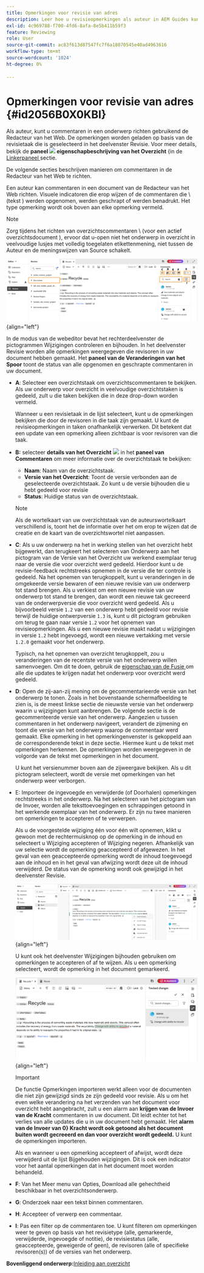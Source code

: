 ```yaml
---
title: Opmerkingen voor revisie van adres
description: Leer hoe u revisieopmerkingen als auteur in AEM Guides kunt behandelen. Ontdek hoe een auteur opmerkingen in een document kan bewerken, filteren, accepteren of afwijzen.
exl-id: 4c969788-f700-4fd6-8afa-8e5b411b59f3
feature: Reviewing
role: User
source-git-commit: ac83f613d87547fc7f6a18070545e40ad4963616
workflow-type: tm+mt
source-wordcount: '1024'
ht-degree: 0%

---
```


# Opmerkingen voor revisie van adres {#id2056B0X0KBI}


Als auteur, kunt u commentaren in een onderwerp richten gebruikend de Redacteur van het Web. De opmerkingen worden geladen op basis van de revisietaak die is geselecteerd in het deelvenster Revisie. Voor meer details, bekijk de **paneel ![](images/active-review-tasklist-icon.svg) eigenschapbeschrijving van het Overzicht** &lbrace;in de [ Linkerpaneel ](../user-guide/web-editor-features.md#id2051EA0M0HS) sectie.

De volgende secties beschrijven manieren om commentaren in de Redacteur van het Web te richten.

Een auteur kan commentaren in een document van de Redacteur van het Web richten. Visuele indicatoren die erop wijzen of de commentaren die \ (tekst \) werden opgenomen, werden geschrapt of werden benadrukt. Het type opmerking wordt ook boven aan elke opmerking vermeld.

>[!NOTE]
>
> Zorg tijdens het richten van overzichtscommentaren \ (voor een actief overzichtsdocument \), ervoor dat u-open niet het onderwerp in overzicht in veelvoudige lusjes met volledig toegelaten etikettenmening, niet tussen de Auteur en de meningswijzen van Source schakelt.

![](images/comments-page-web-editor_cs-new.png){align="left"}

In de modus van de webeditor bevat het rechterdeelvenster de pictogrammen Wijzigingen controleren en bijhouden. In het deelvenster Revisie worden alle opmerkingen weergegeven die revisoren in uw document hebben gemaakt. Het **paneel van de Veranderingen van het Spoor** toont de status van alle opgenomen en geschrapte commentaren in uw document.

- **A**: Selecteer een overzichtstaak om overzichtscommentaren te bekijken. Als uw onderwerp voor overzicht in veelvoudige overzichtstaken is gedeeld, zult u die taken bekijken die in deze drop-down worden vermeld.

  Wanneer u een revisietaak in de lijst selecteert, kunt u de opmerkingen bekijken die door de revisoren in die taak zijn gemaakt. U kunt de revisieopmerkingen in taken onafhankelijk verwerken. Dit betekent dat een update van een opmerking alleen zichtbaar is voor revisoren van die taak.

- **B:** selecteer **details van het Overzicht** ![](images/active-review-info-icon.svg) in het **paneel van Commentaren** om meer informatie over de overzichtstaak te bekijken:

   - **Naam**: Naam van de overzichtstaak.
   - **Versie van het Overzicht**: Toont de versie verbonden aan de geselecteerde overzichtstaak. Zo kunt u de versie bijhouden die u hebt gedeeld voor revisie
   - **Status**: Huidige status van de overzichtstaak.

  >[!NOTE]
  >
  > Als de wortelkaart van uw overzichtstaak van de auteurswortelkaart verschillend is, toont het de informatie over het om erop te wijzen dat de creatie en de kaart van de overzichtswortel niet aanpassen.

- **C**: Als u uw onderwerp na het in werking stellen van het overzicht hebt bijgewerkt, dan terugkeert het selecteren van Onderwerp aan het pictogram van de Versie van het Overzicht uw werkend exemplaar terug naar de versie die voor overzicht werd gedeeld. Hierdoor kunt u de revisie-feedback rechtstreeks opnemen in de versie die ter controle is gedeeld. Na het opnemen van terugkoppelt, kunt u veranderingen in de omgekeerde versie bewaren of een nieuwe revisie van uw onderwerp tot stand brengen. Als u verkiest om een nieuwe revisie van uw onderwerp tot stand te brengen, dan wordt een nieuwe tak gecreeerd van de onderwerpversie die voor overzicht werd gedeeld. Als u bijvoorbeeld versie `1.2` van een onderwerp hebt gedeeld voor revisie terwijl de huidige ontwerpversie `1.3` is, kunt u dit pictogram gebruiken om terug te gaan naar versie `1.2` voor het opnemen van revisieopmerkingen. Als u een nieuwe revisie maakt nadat u wijzigingen in versie `1.2` hebt ingevoegd, wordt een nieuwe vertakking met versie `1.2.0` gemaakt voor het onderwerp.

  Typisch, na het opnemen van overzicht terugkoppelt, zou u veranderingen van de recentste versie van het onderwerp willen samenvoegen. Om dit te doen, gebruik de [ eigenschap van de Fusie ](web-editor-features.md#id205DF04E0HS) om alle die updates te krijgen nadat het onderwerp voor overzicht werd gedeeld.

- **D**: Open de zij-aan-zij mening om de gecommentarieerde versie van het onderwerp te tonen. Zoals in het bovenstaande schermafbeelding te zien is, is de meest linkse sectie de nieuwste versie van het onderwerp waarin u wijzigingen kunt aanbrengen. De volgende sectie is de gecommenteerde versie van het onderwerp. Aangezien u tussen commentaren in het onderwerp navigeert, verandert de zijmening en toont die versie van het onderwerp waarop de commentaar werd gemaakt. Elke opmerking in het opmerkingenvenster is gekoppeld aan de corresponderende tekst in deze sectie. Hiermee kunt u de tekst met opmerkingen herkennen. De opmerkingen worden weergegeven in de volgorde van de tekst met opmerkingen in het document.

  U kunt het versienummer boven aan de zijweergave bekijken. Als u dit pictogram selecteert, wordt de versie met opmerkingen van het onderwerp weer verborgen.

- E: Importeer de ingevoegde en verwijderde \(of Doorhalen\) opmerkingen rechtstreeks in het onderwerp. Na het selecteren van het pictogram van de Invoer, worden alle teksttoevoegingen en schrappingen getoond in het werkende exemplaar van het onderwerp. Er zijn nu twee manieren om opmerkingen te accepteren of te verwerpen.

  Als u de voorgestelde wijziging één voor één wilt opnemen, klikt u gewoon met de rechtermuisknop op de opmerking in de inhoud en selecteert u Wijziging accepteren of Wijziging negeren. Afhankelijk van uw selectie wordt de opmerking geaccepteerd of afgewezen. In het geval van een geaccepteerde opmerking wordt de inhoud toegevoegd aan de inhoud en in het geval van afwijzing wordt deze uit de inhoud verwijderd. De status van de opmerking wordt ook gewijzigd in het deelvenster Revisie.

  ![](images/import-comment-accept-web-editor_cs-new.png){align="left"}

  U kunt ook het deelvenster Wijzigingen bijhouden gebruiken om opmerkingen te accepteren of af te wijzen. Als u een opmerking selecteert, wordt de opmerking in het document gemarkeerd.

  ![](images/changes-tab_cs-new.png){align="left"}

  >[!IMPORTANT]
  >
  > De functie Opmerkingen importeren werkt alleen voor de documenten die niet zijn gewijzigd sinds ze zijn gedeeld voor revisie. Als u om het even welke verandering na het verzenden van het document voor overzicht hebt aangebracht, zult u een alarm aan **krijgen van de Invoer van de Kracht** commentaren in uw document. Dit leidt echter tot het verlies van alle updates die u in uw document hebt gemaakt. Het **alarm van de Invoer van 0&rbrace; Kracht wordt ook getoond als het document buiten wordt gecreeerd en dan voor overzicht wordt gedeeld.** U kunt de opmerkingen importeren.

  Als en wanneer u een opmerking accepteert of afwijst, wordt deze verwijderd uit de lijst Bijgehouden wijzigingen. Dit is ook een indicator voor het aantal opmerkingen dat in het document moet worden behandeld.

- **F**: Van het Meer menu van Opties, Download alle gehechtheid beschikbaar in het overzichtsonderwerp.
- **G**: Onderzoek naar een tekst binnen commentaren.
- **H**: Accepteer of verwerp een commentaar.

- **I**: Pas een filter op de commentaren toe. U kunt filteren om opmerkingen weer te geven op basis van het revisietype \(alle, gemarkeerde, verwijderde, ingevoegde of notitie\), de revisiestatus \(alle, geaccepteerde, geweigerde of geen\), de revisoren \(alle of specifieke revisoren\(s\)\) of de versies van het onderwerp.


**Bovenliggend onderwerp:**&#x200B;[ Inleiding aan overzicht ](review.md)
